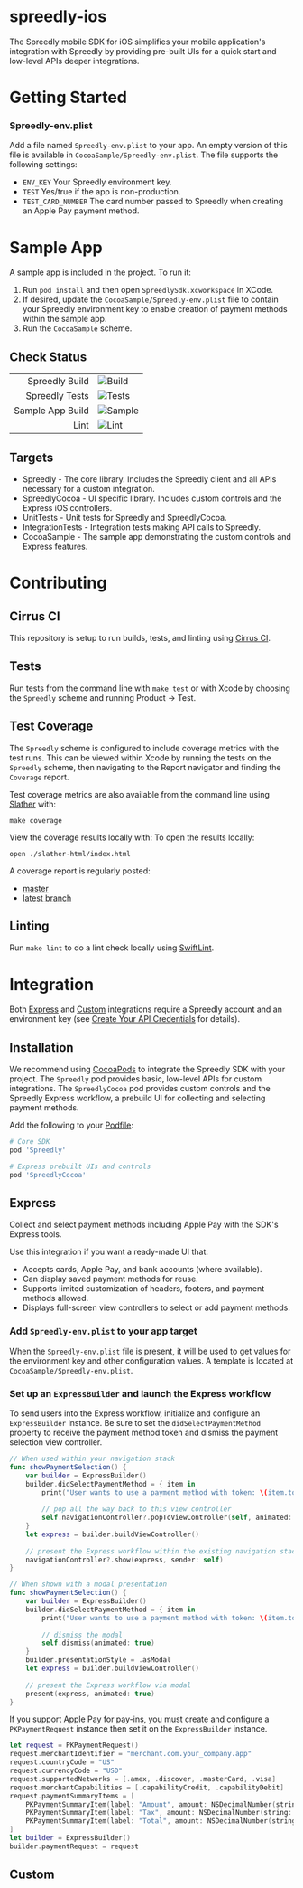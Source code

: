 # spreedly-ios

The Spreedly mobile SDK for iOS simplifies your mobile application's integration with Spreedly by providing pre-built UIs for a quick start and low-level APIs deeper integrations.

# Getting Started



### Spreedly-env.plist
Add a file named `Spreedly-env.plist` to your app. An empty version of this file is available in `CocoaSample/Spreedly-env.plist`. The file supports the following settings:

- `ENV_KEY` Your Spreedly environment key.
- `TEST` Yes/true if the app is non-production.
- `TEST_CARD_NUMBER` The card number passed to Spreedly when creating an Apple Pay payment method. 

# Sample App
A sample app is included in the project. To run it:

1. Run `pod install` and then open `SpreedlySdk.xcworkspace` in XCode.
2. If desired, update the `CocoaSample/Spreedly-env.plist` file to contain your Spreedly environment key to enable creation of payment methods within the sample app.
3. Run the `CocoaSample` scheme. 

## Check Status

|  |  |
| -----:| --- | 
Spreedly Build | ![Build](https://api.cirrus-ci.com/github/ergonlabs/spreedly-ios.svg?test=Build%20Libraries&branch=master)
Spreedly Tests | ![Tests](https://api.cirrus-ci.com/github/ergonlabs/spreedly-ios.svg?test=Run%20Tests&branch=master)
Sample App Build | ![Sample](https://api.cirrus-ci.com/github/ergonlabs/spreedly-ios.svg?test=Build%20Sdk%20Sample&branch=master)
Lint | ![Lint](https://api.cirrus-ci.com/github/ergonlabs/spreedly-ios.svg?test=Lint%20check%20sources&branch=master)

## Targets

* Spreedly - The core library. Includes the Spreedly client and all APIs necessary for a custom integration.
* SpreedlyCocoa - UI specific library. Includes custom controls and the Express iOS controllers.
* UnitTests - Unit tests for Spreedly and SpreedlyCocoa.
* IntegrationTests - Integration tests making API calls to Spreedly.
* CocoaSample - The sample app demonstrating the custom controls and Express features.

# Contributing

## Cirrus CI

This repository is setup to run builds, tests, and linting using [Cirrus CI](https://cirrus-ci.org/). 

## Tests
Run tests from the command line with `make test` or with Xcode by choosing the `Spreedly` scheme and running Product -> Test. 

## Test Coverage
The `Spreedly` scheme is configured to include coverage metrics with the test runs. This can be viewed within Xcode by running the tests on the `Spreedly` scheme, then navigating to the Report navigator and finding the `Coverage` report. 

Test coverage metrics are also available from the command line using [Slather](https://github.com/SlatherOrg/slather) with:
```shell script
make coverage
``` 

View the coverage results locally with:
To open the results locally:
```shell script
open ./slather-html/index.html
```

A coverage report is regularly posted:
* [master](https://ergonlabs.github.io/spreedly-docs/coverage/master/core-sdk/ios/index.html)
* [latest branch](https://ergonlabs.github.io/spreedly-docs/coverage/pr/core-sdk/ios/index.html)

## Linting
Run `make lint` to do a lint check locally using [SwiftLint](https://github.com/realm/SwiftLint).

# Integration
Both [Express](#Express) and [Custom](#Custom) integrations require a Spreedly account and an environment key (see [Create Your API Credentials](https://docs.spreedly.com/basics/credentials/#environment-key) for details).

## Installation
We recommend using [CocoaPods](https://guides.cocoapods.org/using/getting-started.html) to integrate the Spreedly SDK with your project. The `Spreedly` pod provides basic, low-level APIs for custom integrations. The `SpreedlyCocoa` pod provides custom controls and the Spreedly Express workflow, a prebuild UI for collecting and selecting payment methods.

Add the following to your [Podfile](https://guides.cocoapods.org/syntax/podfile.html):
```ruby
# Core SDK
pod 'Spreedly'

# Express prebuilt UIs and controls
pod 'SpreedlyCocoa' 
```

## Express
Collect and select payment methods including Apple Pay with the SDK's Express tools.

Use this integration if you want a ready-made UI that:
* Accepts cards, Apple Pay, and bank accounts (where available).
* Can display saved payment methods for reuse.
* Supports limited customization of headers, footers, and payment methods allowed.
* Displays full-screen view controllers to select or add payment methods.

### Add `Spreedly-env.plist` to your app target
When the `Spreedly-env.plist` file is present, it will be used to get values for the environment key and other configuration values. A template is located at `CocoaSample/Spreedly-env.plist`.


### Set up an `ExpressBuilder` and launch the Express workflow
To send users into the Express workflow, initialize and configure an `ExpressBuilder` instance. Be sure to set the `didSelectPaymentMethod` property to receive the payment method token and dismiss the payment selection view controller.

```swift
// When used within your navigation stack
func showPaymentSelection() {
    var builder = ExpressBuilder()
    builder.didSelectPaymentMethod = { item in
        print("User wants to use a payment method with token: \(item.token)")
        
        // pop all the way back to this view controller
        self.navigationController?.popToViewController(self, animated: true) 
    }
    let express = builder.buildViewController()
    
    // present the Express workflow within the existing navigation stack
    navigationController?.show(express, sender: self) 
}

// When shown with a modal presentation
func showPaymentSelection() {
    var builder = ExpressBuilder()
    builder.didSelectPaymentMethod = { item in
        print("User wants to use a payment method with token: \(item.token)")
        
        // dismiss the modal
        self.dismiss(animated: true) 
    }
    builder.presentationStyle = .asModal
    let express = builder.buildViewController()
    
    // present the Express workflow via modal    
    present(express, animated: true) 
}
```

If you support Apple Pay for pay-ins, you must create and configure a `PKPaymentRequest` instance then set it on the `ExpressBuilder` instance.

```swift
let request = PKPaymentRequest()
request.merchantIdentifier = "merchant.com.your_company.app"
request.countryCode = "US"
request.currencyCode = "USD"
request.supportedNetworks = [.amex, .discover, .masterCard, .visa]
request.merchantCapabilities = [.capabilityCredit, .capabilityDebit]
request.paymentSummaryItems = [
    PKPaymentSummaryItem(label: "Amount", amount: NSDecimalNumber(string: "322.38"), type: .final),
    PKPaymentSummaryItem(label: "Tax", amount: NSDecimalNumber(string: "32.24"), type: .final),
    PKPaymentSummaryItem(label: "Total", amount: NSDecimalNumber(string: "354.62"), type: .final)
]
let builder = ExpressBuilder()
builder.paymentRequest = request
``` 

## Custom
